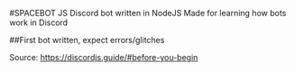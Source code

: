 #SPACEBOT JS
Discord bot written in NodeJS
Made for learning how bots work in Discord

##First bot written, expect errors/glitches

Source:
https://discordjs.guide/#before-you-begin
